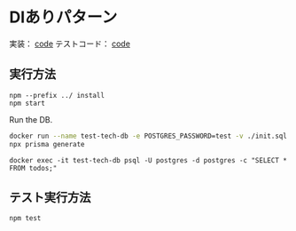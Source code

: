 # DIありパターン

実装： [code](./index.ts)
テストコード： [code](./index.spwc.ts)

## 実行方法

```
npm --prefix ../ install
npm start
```

Run the DB.

```bash
docker run --name test-tech-db -e POSTGRES_PASSWORD=test -v ./init.sql:/docker-entrypoint-initdb.d/init.sql -d -p 5432:5432 postgres:13.16
npx prisma generate
```

```
docker exec -it test-tech-db psql -U postgres -d postgres -c "SELECT * FROM todos;"
```

## テスト実行方法

```
npm test
```